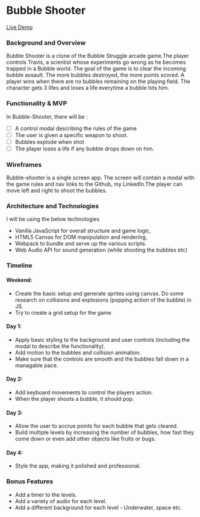 # Bubble Shooter

[Live Demo](https://github.com/archhere)

### Background and Overview

 Bubble Shooter is a clone of the Bubble Struggle arcade game.The player controls Travis, a scientist whose experiments go wrong as he becomes trapped in a Bubble world. The goal of the game is to clear the incoming bubble assault. The more bubbles destroyed, the more points scored. A player wins when there are no bubbles remaining on the playing field. The character gets 3 lifes and loses a life everytime a bubble hits him.
 
### Functionality & MVP

In Bubble-Shooter, there will be :
 
 - [ ] A control modal describing the rules of the game
 - [ ] The user is given a specific weapon to shoot. 
 - [ ] Bubbles explode when shot
 - [ ] The player loses a life if any bubble drops down on him.
 
 ### Wireframes
 
 Bubble-shooter is a single screen app. The screen will contain a modal with the game rules and nav links to the Github, my LinkedIn.The player can move left and right to shoot the bubbles. 
 
 
 
 ### Architecture and Technologies
 
 I will be using the below technologies

 * Vanilla JavaScript for overall structure and game logic,
 * HTML5 Canvas for DOM manipulation and rendering,
 * Webpack to bundle and serve up the various scripts.
 * Web Audio API for sound generation (while shooting the bubbles etc)

### Timeline
  
  #### Weekend:

 * Create the basic setup and generate sprites using canvas. Do some research on collisions and explosions (popping action of the bubble) in JS. 
 * Try to create a grid setup for the game

  #### Day 1:

 * Apply basic styling to the background and user controls (including the modal to describe the functionality). 
 * Add motion to the bubbles and collision  animation.
 * Make sure that the controls are smooth and the bubbles fall down in a managable pace. 

  #### Day 2:

 * Add keyboard movements to control the players action.
 * When the player shoots a bubble, it should pop.


  #### Day 3:

 * Allow the user to accrue points for each bubble that gets cleared.
 * Build multiple levels by increasing the number of bubbles, how fast they come down or even add other objects like fruits or bugs.


  #### Day 4:

 * Style the app, making it polished and professional. 

 ### Bonus Features
 
 * Add a timer to the levels.
 * Add a variety of audio for each level.
 * Add a different background for each level - Underwater, space etc.

